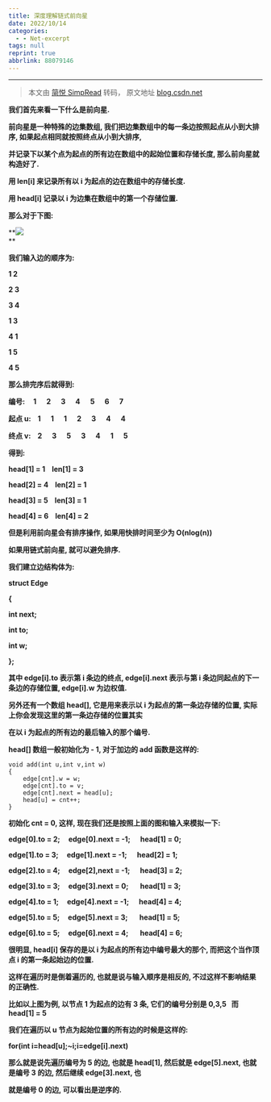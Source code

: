```yaml
---
title: 深度理解链式前向星
date: 2022/10/14
categories:
  - - Net-excerpt
tags: null
reprint: true
abbrlink: 88079146
---
```



---
> 本文由 [简悦 SimpRead](http://ksria.com/simpread/) 转码， 原文地址 [blog.csdn.net](https://blog.csdn.net/acdreamers/article/details/16902023)

**我们首先来看一下什么是前向星.**

**前向星是一种特殊的边集数组, 我们把边集数组中的每一条边按照起点从小到大排序, 如果起点相同就按照终点从小到大排序,**

**并记录下以某个点为起点的所有边在数组中的起始位置和存储长度, 那么前向星就构造好了.**

**用 len[i] 来记录所有以 i 为起点的边在数组中的存储长度.**

**用 head[i] 记录以 i 为边集在数组中的第一个存储位置.**

**那么对于下图:**

**![](https://img-blog.csdn.net/20131123160056593)  
**

**我们输入边的顺序为:**

**1 2**

**2 3**

**3 4**

**1 3**

**4 1**

**1 5**

**4 5**

**那么排完序后就得到:**

**编号:     1      2      3      4      5      6      7**

**起点 u:    1      1      1      2      3      4      4**

**终点 v:    2      3      5      3      4      1      5**

**得到:**

**head[1] = 1    len[1] = 3**

**head[2] = 4    len[2] = 1**

**head[3] = 5    len[3] = 1**

**head[4] = 6    len[4] = 2**

**但是利用前向星会有排序操作, 如果用快排时间至少为 O(nlog(n))**

**如果用链式前向星, 就可以避免排序.**

**我们建立边结构体为:**

**struct Edge**

**{**

 **int next;**

 **int to;**

 **int w;**

**};**

**其中 edge[i].to 表示第 i 条边的终点, edge[i].next 表示与第 i 条边同起点的下一条边的存储位置, edge[i].w 为边权值.**

**另外还有一个数组 head[], 它是用来表示以 i 为起点的第一条边存储的位置, 实际上你会发现这里的第一条边存储的位置其实**

**在以 i 为起点的所有边的最后输入的那个编号.**

**head[] 数组一般初始化为 - 1, 对于加边的 add 函数是这样的:**

```
void add(int u,int v,int w)
{
    edge[cnt].w = w;
    edge[cnt].to = v;
    edge[cnt].next = head[u];
    head[u] = cnt++;
}
```

**初始化 cnt = 0, 这样, 现在我们还是按照上面的图和输入来模拟一下:**

**edge[0].to = 2;     edge[0].next = -1;      head[1] = 0;**

**edge[1].to = 3;     edge[1].next = -1;      head[2] = 1;**

**edge[2].to = 4;     edge[2],next = -1;      head[3] = 2;**

**edge[3].to = 3;     edge[3].next = 0;       head[1] = 3;**

**edge[4].to = 1;     edge[4].next = -1;      head[4] = 4;**

**edge[5].to = 5;     edge[5].next = 3;       head[1] = 5;**

**edge[6].to = 5;     edge[6].next = 4;       head[4] = 6;**

**很明显, head[i] 保存的是以 i 为起点的所有边中编号最大的那个, 而把这个当作顶点 i 的第一条起始边的位置.**

**这样在遍历时是倒着遍历的, 也就是说与输入顺序是相反的, 不过这样不影响结果的正确性.**

**比如以上图为例, 以节点 1 为起点的边有 3 条, 它们的编号分别是 0,3,5   而 head[1] = 5**

**我们在遍历以 u 节点为起始位置的所有边的时候是这样的:**

**for(int i=head[u];~i;i=edge[i].next)**

**那么就是说先遍历编号为 5 的边, 也就是 head[1], 然后就是 edge[5].next, 也就是编号 3 的边, 然后继续 edge[3].next, 也**

**就是编号 0 的边, 可以看出是逆序的.**